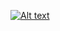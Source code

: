 

[![Alt text](https://img.youtube.com/vi/NcZNyhNehiM/0.jpg)](https://www.youtube.com/watch?v=NcZNyhNehiM)



